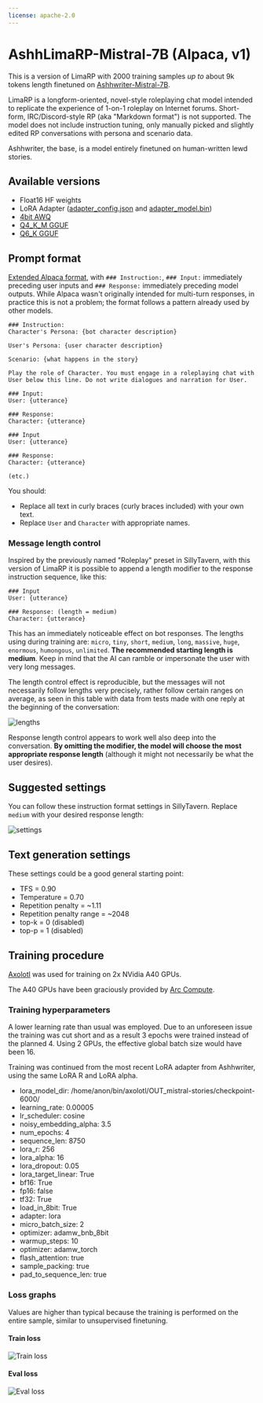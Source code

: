 ```yaml
---
license: apache-2.0
---
```


# AshhLimaRP-Mistral-7B (Alpaca, v1)

This is a version of LimaRP with 2000 training samples _up to_ about 9k tokens length
finetuned on [Ashhwriter-Mistral-7B](https://huggingface.co/lemonilia/Ashhwriter-Mistral-7B).

LimaRP is a longform-oriented, novel-style roleplaying chat model intended to replicate the experience
of 1-on-1 roleplay on Internet forums. Short-form, IRC/Discord-style RP (aka "Markdown format")
is not supported. The model does not include instruction tuning, only manually picked and
slightly edited RP conversations with persona and scenario data.

Ashhwriter, the base, is a model entirely finetuned on human-written lewd stories.

## Available versions
- Float16 HF weights
- LoRA Adapter ([adapter_config.json](https://huggingface.co/lemonilia/AshhLimaRP-Mistral-7B/resolve/main/adapter_config.json) and [adapter_model.bin](https://huggingface.co/lemonilia/AshhLimaRP-Mistral-7B/resolve/main/adapter_model.bin))
- [4bit AWQ](https://huggingface.co/lemonilia/AshhLimaRP-Mistral-7B/tree/main/AWQ)
- [Q4_K_M GGUF](https://huggingface.co/lemonilia/AshhLimaRP-Mistral-7B/resolve/main/AshhLimaRP-Mistral-7B.Q4_K_M.gguf)
- [Q6_K GGUF](https://huggingface.co/lemonilia/AshhLimaRP-Mistral-7B/resolve/main/AshhLimaRP-Mistral-7B.Q6_K.gguf)

## Prompt format
[Extended Alpaca format](https://github.com/tatsu-lab/stanford_alpaca),
with `### Instruction:`, `### Input:` immediately preceding user inputs and `### Response:`
immediately preceding model outputs. While Alpaca wasn't originally intended for multi-turn
responses, in practice this is not a problem; the format follows a pattern already used by
other models.

```
### Instruction:
Character's Persona: {bot character description}

User's Persona: {user character description}

Scenario: {what happens in the story}

Play the role of Character. You must engage in a roleplaying chat with User below this line. Do not write dialogues and narration for User.

### Input:
User: {utterance}

### Response:
Character: {utterance}

### Input
User: {utterance}

### Response:
Character: {utterance}

(etc.)
```

You should:
- Replace all text in curly braces (curly braces included) with your own text.
- Replace `User` and `Character` with appropriate names.


### Message length control
Inspired by the previously named "Roleplay" preset in SillyTavern, with this
version of LimaRP it is possible to append a length modifier to the response instruction
sequence, like this:

```
### Input
User: {utterance}

### Response: (length = medium)
Character: {utterance}
```

This has an immediately noticeable effect on bot responses. The lengths using during training are:
`micro`, `tiny`, `short`, `medium`, `long`, `massive`, `huge`, `enormous`, `humongous`, `unlimited`.
**The recommended starting length is medium**. Keep in mind that the AI can ramble or impersonate
the user with very long messages.

The length control effect is reproducible, but the messages will not necessarily follow
lengths very precisely, rather follow certain ranges on average, as seen in this table
with data from tests made with one reply at the beginning of the conversation:

![lengths](https://i.imgur.com/2WXGgaV.png)

Response length control appears to work well also deep into the conversation. **By omitting
the modifier, the model will choose the most appropriate response length** (although it might
not necessarily be what the user desires).

## Suggested settings
You can follow these instruction format settings in SillyTavern. Replace `medium` with
your desired response length:

![settings](https://files.catbox.moe/fpieug.png)

## Text generation settings
These settings could be a good general starting point:

- TFS = 0.90
- Temperature = 0.70
- Repetition penalty = ~1.11
- Repetition penalty range = ~2048
- top-k = 0 (disabled)
- top-p = 1 (disabled)

## Training procedure
[Axolotl](https://github.com/OpenAccess-AI-Collective/axolotl) was used for training
on 2x NVidia A40 GPUs.

The A40 GPUs have been graciously provided by [Arc Compute](https://www.arccompute.io/).

### Training hyperparameters
A lower learning rate than usual was employed. Due to an unforeseen issue the training
was cut short and as a result 3 epochs were trained instead of the planned 4. Using 2 GPUs,
the effective global batch size would have been 16.

Training was continued from the most recent LoRA adapter from Ashhwriter, using the same
LoRA R and LoRA alpha.

- lora_model_dir: /home/anon/bin/axolotl/OUT_mistral-stories/checkpoint-6000/
- learning_rate: 0.00005
- lr_scheduler: cosine
- noisy_embedding_alpha: 3.5
- num_epochs: 4
- sequence_len: 8750
- lora_r: 256
- lora_alpha: 16
- lora_dropout: 0.05
- lora_target_linear: True
- bf16: True
- fp16: false
- tf32: True
- load_in_8bit: True
- adapter: lora
- micro_batch_size: 2
- optimizer: adamw_bnb_8bit
- warmup_steps: 10
- optimizer: adamw_torch
- flash_attention: true
- sample_packing: true
- pad_to_sequence_len: true


### Loss graphs
Values are higher than typical because the training is performed on the entire
sample, similar to unsupervised finetuning.

#### Train loss
![Train loss](https://files.catbox.moe/ovw8c7.png)

#### Eval loss
![Eval loss](https://files.catbox.moe/yp7o0h.png)